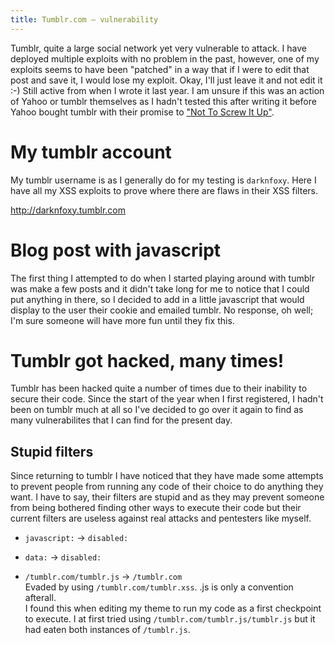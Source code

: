 ```yaml
---
title: Tumblr.com — vulnerability
---
```


Tumblr, quite a large social network yet very vulnerable to attack. I have
deployed multiple exploits with no problem in the past, however, one of my
exploits seems to have been "patched" in a way that if I were to edit that post
and save it, I would lose my exploit. Okay, I'll just leave it and not edit it
:-) Still active from when I wrote it last year. I am unsure if this was an
action of Yahoo or tumblr themselves as I hadn't tested this after writing it
before Yahoo bought tumblr with their promise to ["Not To Screw It
Up"][yahoo-tumblr].

My tumblr account
=================

My tumblr username is as I generally do for my testing is `darknfoxy`. Here
I have all my XSS exploits to prove where there are flaws in their XSS filters.

<http://darknfoxy.tumblr.com>

Blog post with javascript
=========================

The first thing I attempted to do when I started playing around with tumblr was
make a few posts and it didn't take long for me to notice that I could put
anything in there, so I decided to add in a little javascript that would display
to the user their cookie and emailed tumblr. No response, oh well; I'm sure
someone will have more fun until they fix this.

Tumblr got hacked, many times!
==============================

Tumblr has been hacked quite a number of times due to their inability to secure
their code. Since the start of the year when I first registered, I hadn't been
on tumblr much at all so I've decided to go over it again to find as many
vulnerabilites that I can find for the present day.

Stupid filters
--------------

Since returning to tumblr I have noticed that they have made some attempts to
prevent people from running any code of their choice to do anything they want.
I have to say, their filters are stupid and as they may prevent someone from
being bothered finding other ways to execute their code but their current
filters are useless against real attacks and pentesters like myself. 

- `javascript:` -> `disabled:`

- `data:` -> `disabled:`

- `/tumblr.com/tumblr.js` -> `/tumblr.com`\
  Evaded by using `/tumblr.com/tumblr.xss`. .js is only a convention afterall.\
  I found this when editing my theme to run my code as a first checkpoint to
  execute. I at first tried using `/tumblr.com/tumblr.js/tumblr.js` but it had
  eaten both instances of `/tumblr.js`.

 [yahoo-tumblr]:
 http://allthingsd.com/20130520/yahoo-buys-tumblr-and-promises-not-to-screw-it-up/
